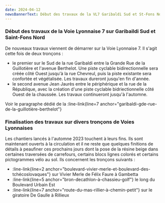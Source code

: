 ```yaml
---
date: 2024-04-12
newsBannerText: Début des travaux de la VL7 Garibaldi Sud et St-Fons Nord et finalisations diverses
---
```

### Début des travaux de la Voie Lyonnaise 7 sur Garibaildi Sud et Saint-Fons Nord
De nouveaux travaux viennent de démarrer sur la Voie Lyonnaise 7. Il s'agit cette fois de deux tronçons :
 -  le premier sur le Sud de la rue Garibaldi entre la Grande Rue de la Guillotière et l'avenue Berthelot. Une piste cyclable bidirectionnelle sera créée côté Ouest jusqu'à la rue Chevreul, puis la piste existante sera confortée et végétalisée. Les travaux dureront jusqu'en fin d'année.
 - le second avenue Jean Jaurès entre le périphérique et la rue de la République, avec la création d'une piste cyclable bidriectionnelle côté Ouest de la chaussée. Les travaux continueront jusqu'à l'automne.

Voir le paragraphe dédié de la :line-link{line=7 anchor="garibaldi-gde-rue-de-la-guillotière-berthelot"}  

### Finalisation des travaux sur divers tronçons de Voies Lyonnaises
Les chantiers lancés à l'automne 2023 touchent à leurs fins. Ils sont maintenant ouverts à la circulation et il ne reste que quelques finitions de détails à peaufiner ces prochains jours dont la pose de la résine beige dans certaines traversées de carrefours, certains blocs lignes colorés et certains pictogrammes vélo au sol. Ils concernent les tronçons suivants :  
 - :line-link{line=2 anchor="boulevard-vivier-merle-et-boulevard-des-tchécoslovaques"} sur Vivier Merle de Félix Faure à Gambetta
 - :line-link{line=5 anchor="bron-decathlon-à-chassieu-golf"} le long du Boulevard Urbain Est
 - :line-link{line=7 anchor="route-du-mas-rillier-à-chemin-petit"} sur le giratoire De Gaulle à Rillieux  
